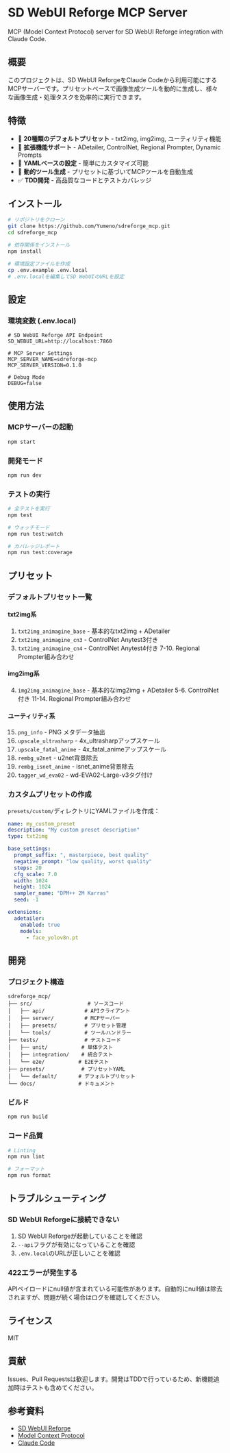 # SD WebUI Reforge MCP Server

MCP (Model Context Protocol) server for SD WebUI Reforge integration with Claude Code.

## 概要

このプロジェクトは、SD WebUI ReforgeをClaude Codeから利用可能にするMCPサーバーです。プリセットベースで画像生成ツールを動的に生成し、様々な画像生成・処理タスクを効率的に実行できます。

## 特徴

- 🎨 **20種類のデフォルトプリセット** - txt2img, img2img, ユーティリティ機能
- 🔧 **拡張機能サポート** - ADetailer, ControlNet, Regional Prompter, Dynamic Prompts
- 📝 **YAMLベースの設定** - 簡単にカスタマイズ可能
- 🚀 **動的ツール生成** - プリセットに基づいてMCPツールを自動生成
- ✅ **TDD開発** - 高品質なコードとテストカバレッジ

## インストール

```bash
# リポジトリをクローン
git clone https://github.com/Yumeno/sdreforge_mcp.git
cd sdreforge_mcp

# 依存関係をインストール
npm install

# 環境設定ファイルを作成
cp .env.example .env.local
# .env.localを編集してSD WebUIのURLを設定
```

## 設定

### 環境変数 (.env.local)

```env
# SD WebUI Reforge API Endpoint
SD_WEBUI_URL=http://localhost:7860

# MCP Server Settings
MCP_SERVER_NAME=sdreforge-mcp
MCP_SERVER_VERSION=0.1.0

# Debug Mode
DEBUG=false
```

## 使用方法

### MCPサーバーの起動

```bash
npm start
```

### 開発モード

```bash
npm run dev
```

### テストの実行

```bash
# 全テストを実行
npm test

# ウォッチモード
npm run test:watch

# カバレッジレポート
npm run test:coverage
```

## プリセット

### デフォルトプリセット一覧

#### txt2img系
1. `txt2img_animagine_base` - 基本的なtxt2img + ADetailer
2. `txt2img_animagine_cn3` - ControlNet Anytest3付き
3. `txt2img_animagine_cn4` - ControlNet Anytest4付き
7-10. Regional Prompter組み合わせ

#### img2img系
4. `img2img_animagine_base` - 基本的なimg2img + ADetailer
5-6. ControlNet付き
11-14. Regional Prompter組み合わせ

#### ユーティリティ系
15. `png_info` - PNG メタデータ抽出
16. `upscale_ultrasharp` - 4x_ultrasharpアップスケール
17. `upscale_fatal_anime` - 4x_fatal_animeアップスケール
18. `rembg_u2net` - u2net背景除去
19. `rembg_isnet_anime` - isnet_anime背景除去
20. `tagger_wd_eva02` - wd-EVA02-Large-v3タグ付け

### カスタムプリセットの作成

`presets/custom/`ディレクトリにYAMLファイルを作成：

```yaml
name: my_custom_preset
description: "My custom preset description"
type: txt2img

base_settings:
  prompt_suffix: ", masterpiece, best quality"
  negative_prompt: "low quality, worst quality"
  steps: 20
  cfg_scale: 7.0
  width: 1024
  height: 1024
  sampler_name: "DPM++ 2M Karras"
  seed: -1

extensions:
  adetailer:
    enabled: true
    models:
      - face_yolov8n.pt
```

## 開発

### プロジェクト構造

```
sdreforge_mcp/
├── src/                  # ソースコード
│   ├── api/             # APIクライアント
│   ├── server/          # MCPサーバー
│   ├── presets/         # プリセット管理
│   └── tools/           # ツールハンドラー
├── tests/               # テストコード
│   ├── unit/           # 単体テスト
│   ├── integration/    # 統合テスト
│   └── e2e/           # E2Eテスト
├── presets/            # プリセットYAML
│   └── default/       # デフォルトプリセット
└── docs/              # ドキュメント
```

### ビルド

```bash
npm run build
```

### コード品質

```bash
# Linting
npm run lint

# フォーマット
npm run format
```

## トラブルシューティング

### SD WebUI Reforgeに接続できない

1. SD WebUI Reforgeが起動していることを確認
2. `--api`フラグが有効になっていることを確認
3. `.env.local`のURLが正しいことを確認

### 422エラーが発生する

APIペイロードにnull値が含まれている可能性があります。自動的にnull値は除去されますが、問題が続く場合はログを確認してください。

## ライセンス

MIT

## 貢献

Issues、Pull Requestsは歓迎します。開発はTDDで行っているため、新機能追加時はテストも含めてください。

## 参考資料

- [SD WebUI Reforge](https://github.com/Panchovix/stable-diffusion-webui-reforge)
- [Model Context Protocol](https://modelcontextprotocol.io/)
- [Claude Code](https://claude.ai/code)